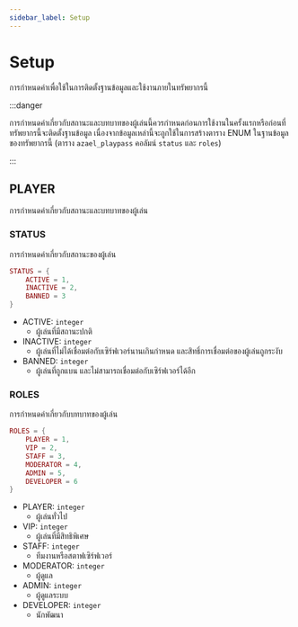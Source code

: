 ```yaml
---
sidebar_label: Setup
---
```


# Setup

การกำหนดค่าเพื่อใช้ในการติดตั้งฐานข้อมูลและใช้งานภายในทรัพยากรนี้

:::danger

การกำหนดค่าเกี่ยวกับสถานะและบทบาทของผู้เล่นนี้ควรกำหนดก่อนการใช้งานในครั้งแรกหรือก่อนที่ทรัพยากรนี้จะติดตั้งฐานข้อมูล เนื่องจากข้อมูลเหล่านี้จะถูกใช้ในการสร้างตาราง ENUM ในฐานข้อมูลของทรัพยากรนี้ (ตาราง `azael_playpass` คอลัมน์ `status` และ `roles`)

:::

## PLAYER

การกำหนดค่าเกี่ยวกับสถานะและบทบาทของผู้เล่น

### STATUS

การกำหนดค่าเกี่ยวกับสถานะของผู้เล่น

```lua title="บรรทัดที่ 16"
STATUS = {
    ACTIVE = 1,
    INACTIVE = 2,
    BANNED = 3
}
```

- ACTIVE: `integer`
    - ผู้เล่นที่มีสถานะปกติ
- INACTIVE: `integer`
    - ผู้เล่นที่ไม่ได้เชื่อมต่อกับเซิร์ฟเวอร์นานเกินกำหนด และสิทธิ์การเชื่อมต่อของผู้เล่นถูกระงับ
- BANNED: `integer`
    - ผู้เล่นที่ถูกแบน และไม่สามารถเชื่อมต่อกับเซิร์ฟเวอร์ได้อีก

### ROLES

การกำหนดค่าเกี่ยวกับบทบาทของผู้เล่น

```lua title="บรรทัดที่ 22"
ROLES = {   
    PLAYER = 1,
    VIP = 2,
    STAFF = 3,
    MODERATOR = 4,
    ADMIN = 5,
    DEVELOPER = 6
}
```

- PLAYER: `integer`
    - ผู้เล่นทั่วไป
- VIP: `integer`
    - ผู้เล่นที่มีสิทธิพิเศษ
- STAFF: `integer`
    - ทีมงานหรือสตาฟเซิร์ฟเวอร์
- MODERATOR: `integer`
    - ผู้ดูแล
- ADMIN: `integer`
    - ผู้ดูแลระบบ
- DEVELOPER: `integer`
    - นักพัฒนา
